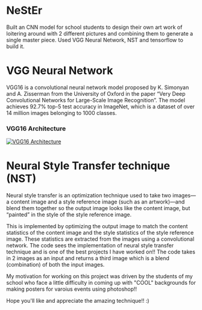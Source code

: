 # NeStEr
Built an CNN model for school students to design their own art work of loitering around with 2 different pictures and combining them to generate a single master piece. Used VGG Neural Network, NST and tensorflow to build it.
#
# VGG Neural Network
VGG16 is a convolutional neural network model proposed by K. Simonyan and A. Zisserman from the University of Oxford in the paper “Very Deep Convolutional Networks for Large-Scale Image Recognition”. The model achieves 92.7% top-5 test accuracy in ImageNet, which is a dataset of over 14 million images belonging to 1000 classes.


### VGG16 Architecture

<a href="https://neurohive.io/en/popular-networks/vgg16/"><img src="https://neurohive.io/wp-content/uploads/2018/11/vgg16-neural-network.jpg" title="VGG16 Architecture"></a>

#
# Neural Style Transfer technique (NST)
Neural style transfer is an optimization technique used to take two images—a content image and a style reference image (such as an artwork)—and blend them together so the output image looks like the content image, but “painted” in the style of the style reference image.

This is implemented by optimizing the output image to match the content statistics of the content image and the style statistics of the style reference image. These statistics are extracted from the images using a convolutional network.
The code sees the implementation of neural style transfer technique and is one of the best projects I have worked on!!
The code takes in 2 images as an input and returns a third image which is a blend (combination) of both the input images.

My motivation for working on this project was driven by the students of my school who face a little difficulty in coming up with "COOL" backgrounds for making posters for varoius events using photoshop!! 

Hope you'll like and appreciate the amazing technique!! :)
